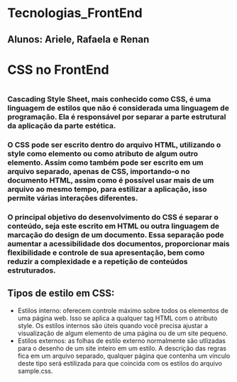 # Tecnologias_FrontEnd
## Alunos: Ariele, Rafaela e Renan
<h1>CSS no FrontEnd<h1>

### Cascading Style Sheet, mais conhecido como CSS, é uma linguagem de estilos que não é considerada uma linguagem de programação. Ela é responsável por separar a parte estrutural da aplicação da parte estética.

### O CSS pode ser escrito dentro do arquivo HTML, utilizando o style como elemento  ou como atributo de algum outro elemento. Assim como também pode ser escrito em um arquivo separado, apenas de CSS, importando-o no documento HTML, assim como é possível usar mais de um arquivo ao mesmo tempo, para estilizar a aplicação, isso permite várias interações diferentes.

### O principal objetivo do desenvolvimento do CSS é separar o conteúdo, seja este escrito em HTML ou outra linguagem de marcação do design de um documento. Essa separação pode aumentar a acessibilidade dos documentos, proporcionar mais flexibilidade e controle de sua apresentação, bem como reduzir a complexidade e a repetição de conteúdos estruturados.

## Tipos de estilo em CSS:
* Estilos interno: oferecem controle máximo sobre todos os elementos de uma página web. Isso se aplica a qualquer tag HTML com o atributo style. Os estilos internos são úteis quando você precisa ajustar a visualização de algum elemento de uma página ou de um site pequeno.
* Estilos externos: as folhas de estilo externo normalmente são utlizadas para o desenho de um site inteiro em um estilo. A descrição das regras fica em um arquivo separado, qualquer página que contenha um vínculo deste tipo será estilizada para que coincida com os estilos do arquivo sample.css. 